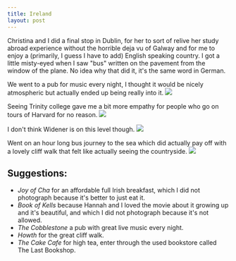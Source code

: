 ```yaml
---
title: Ireland
layout: post
---
```


Christina and I did a final stop in Dublin, for her to sort of relive her study abroad experience without the horrible deja vu of Galway and for me to enjoy a (primarily, I guess I have to add) English speaking country.
I got a little misty-eyed when I saw "bus" written on the pavement from the window of the plane.
No idea why that did it, it's the same word in German.

We went to a pub for music every night, I thought it would be nicely atmospheric but actually ended up being really into it.
![]({{site.baseurl}}/assets/images/ireland/bar.jpg)

Seeing Trinity college gave me a bit more empathy for people who go on tours of Harvard for no reason.
![]({{site.baseurl}}/assets/images/ireland/trinity.jpg)

I don't think Widener is on this level though.
![]({{site.baseurl}}/assets/images/ireland/library-hall.jpg)

Went on an hour long bus journey to the sea which did actually pay off with a lovely cliff walk that felt like actually seeing the countryside.
![]({{site.baseurl}}/assets/images/ireland/cliffs.jpg)


## Suggestions:
* *Joy of Cha* for an affordable full Irish breakfast, which I did not photograph because it's better to just eat it.
* *Book of Kells* because Hannah and I loved the movie about it growing up and it's beautiful, and which I did not photograph because it's not allowed.
* *The Cobblestone* a pub with great live music every night.
* *Howth* for the great cliff walk.
* *The Cake Cafe* for high tea, enter through the used bookstore called The Last Bookshop.
